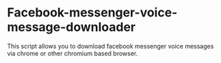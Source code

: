 # Facebook-messenger-voice-message-downloader
This script allows you to download facebook messenger voice messages via chrome or other chromium based browser.
